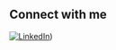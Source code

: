 ## Connect with me  
[![LinkedIn](https://img.shields.io/badge/LinkedIn-Profile-blue?logo=linkedin&logoColor=white)](https://www.linkedin.com/in/haya-a-593b77241?utm_source=share&utm_campaign=share_via&utm_content=profile&utm_medium=ios_app))  
